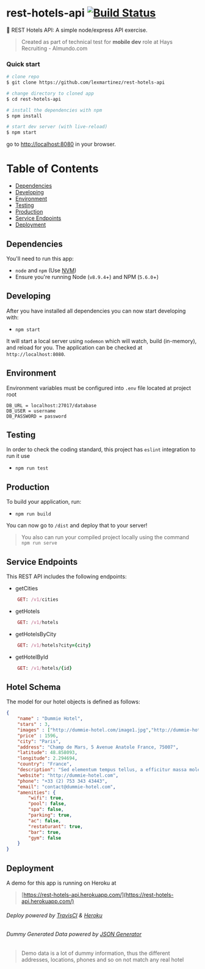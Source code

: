# rest-hotels-api [![Build Status](https://travis-ci.org/lexmartinez/rest-hotels-api.svg?branch=master)](https://travis-ci.org/lexmartinez/rest-hotels-api)


:hotel: REST Hotels API: A simple node/express API exercise.

> Created as part of technical test for **mobile dev** role at Hays Recruiting - Almundo.com

### Quick start

```bash
# clone repo
$ git clone https://github.com/lexmartinez/rest-hotels-api

# change directory to cloned app
$ cd rest-hotels-api

# install the dependencies with npm
$ npm install

# start dev server (with live-reload)
$ npm start
```
go to [http://localhost:8080](http://localhost:8080) in your browser.


# Table of Contents

* [Dependencies](#dependencies)
* [Developing](#developing)
* [Environment](#environment)
* [Testing](#testing)
* [Production](#production)
* [Service Endpoints](#service-endpoints)
* [Deployment](#deployment)
    
 ## Dependencies
 
 You'll need to run this app:
 * `node` and `npm` (Use [NVM](https://github.com/creationix/nvm))
 * Ensure you're running Node (`v8.9.4`+) and NPM (`5.6.0`+)
 
 ## Developing
 
 After you have installed all dependencies you can now start developing with:
 
 * `npm start`
 
 It will start a local server using `nodemon` which will watch, build (in-memory), and reload for you. The application can be checked at `http://localhost:8080`.
 
 ## Environment
 Environment variables must be configured into `.env` file located at project root

```
DB_URL = localhost:27017/database
DB_USER = username
DB_PASSWORD = password
```````

## Testing

In order to check the coding standard, this project has `eslint` integration to run it use

* `npm run test`

## Production

To build your application, run:

* `npm run build`

You can now go to `/dist` and deploy that to your server!

> You also can run your compiled project locally  using the command `npm run serve`

## Service Endpoints
This REST API includes the following endpoints:

+ getCities
```ruby
    GET: /v1/cities
```

+ getHotels
```ruby
    GET: /v1/hotels
```

+ getHotelsByCity
```ruby
    GET: /v1/hotels?city={city}
```

+ getHotelById
```ruby
    GET: /v1/hotels/{id}
```

## Hotel Schema
The model for our hotel objects is defined as follows:

```json
{
    "name" : "Dummie Hotel",
    "stars" : 3,
    "images" : ["http://dummie-hotel.com/image1.jpg","http://dummie-hotel.com/image2.jpg"],
    "price" : 1596,
    "city": "Paris",
    "address": "Champ de Mars, 5 Avenue Anatole France, 75007",
    "latitude": 48.858093,
    "longitude": 2.294694,
    "country": "France",
    "description": "Sed elementum tempus tellus, a efficitur massa molestie in. Vivamus tempus libero metus, sit amet scelerisque leo mattis eu. Vestibulum et nisl maximus, consequat felis eu, varius erat. Pellentesque fermentum tincidunt dui non porttitor.",
    "website": "http://dummie-hotel.com",
    "phone": "+33 (2) 753 343 43443",
    "email": "contact@dummie-hotel.com",
    "amenities": {
        "wifi": true,
        "pool": false,
        "spa": false,
        "parking": true,
        "ac": false,
        "restaturant": true,
        "bar": true,
        "gym": false
    }    
}
```

## Deployment
A demo for this app is running on Heroku at 

> [https://rest-hotels-api.herokuapp.com/](https://rest-hotels-api.herokuapp.com/)

###### Deploy powered by [TravisCI](https://travis-ci.org/) & [Heroku](https://heroku.com)
###### Dummy Generated Data powered by [JSON Generator](https://www.json-generator.com/)

> Demo data is a lot of dummy information, thus the different addresses, locations, phones and so on not match any real hotel